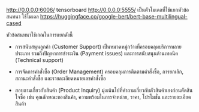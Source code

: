 http://0.0.0.0:6006/  tensorboard
http://0.0.0.0:5555/ เป็นตัวโมเดลที่ใช้แยกหัวข้อสนทนา ใช้โมเดล https://huggingface.co/google-bert/bert-base-multilingual-cased

หัวข้อสนทนาใช้เกณในการแยกดังนี้
- การสนับสนุนลูกค้า (Customer Support) เป็นหมวดหมู่กว้างที่ครอบคลุมบริการหลายประเภท รวมถึงปัญหาการชำระเงิน (Payment issues) และการสนับสนุนด้านเทคนิค (Technical support)

- การจัดการคำสั่งซื้อ (Order Management) ครอบคลุมการติดตามคำสั่งซื้อ, การยกเลิก, สถานะคำสั่งซื้อ และรายละเอียดหมายเลขคำสั่งซื้อ

- สอบถามเกี่ยวกับสินค้า (Product Inquiry) มุ่งเน้นไปที่คำถามเกี่ยวกับตัวสินค้าเองก่อนตัดสินใจซื้อ เช่น คุณลักษณะของสินค้า, ความพร้อมในการจำหน่าย, ราคา, โปรโมชั่น และรายละเอียดสินค้า